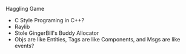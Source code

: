 Haggling Game

- C Style Programing in C++?
- Raylib
- Stole GingerBill's Buddy Allocator
- Objs are like Entities, Tags are like Components, and Msgs are like events?
